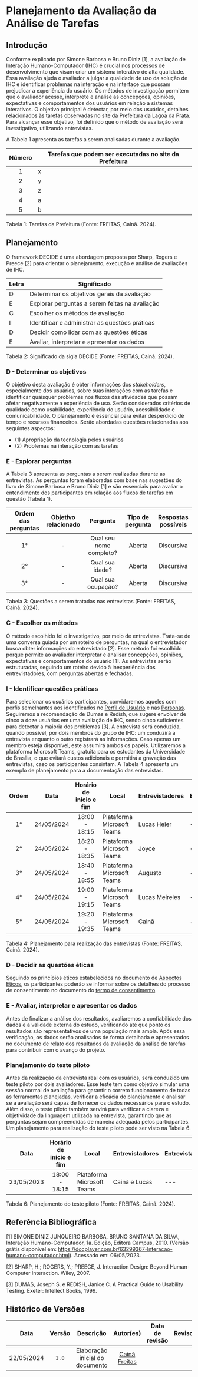 # Planejamento da Avaliação da Análise de Tarefas

## Introdução

Conforme explicado por Simone Barbosa e Bruno Diniz [1], a avaliação de Interação Humano-Computador (IHC) é crucial nos processos de desenvolvimento que visam criar um sistema interativo de alta qualidade. Essa avaliação ajuda o avaliador a julgar a qualidade de uso da solução de IHC e identificar problemas na interação e na interface que possam prejudicar a experiência do usuário. Os métodos de investigação permitem que o avaliador acesse, interprete e analise as concepções, opiniões, expectativas e comportamentos dos usuários em relação a sistemas interativos. O objetivo principal é detectar, por meio dos usuários, detalhes relacionados às tarefas observadas no site da Prefeitura da Lagoa da Prata. Para alcançar esse objetivo, foi definido que o método de avaliação será investigativo, utilizando entrevistas.

A Tabela 1 apresenta as tarefas a serem analisadas durante a avaliação.

| Número | Tarefas que podem ser executadas no site da Prefeitura |
| :----: | ------------------------------------------------------ |
|    1   | x                                                      |
|    2   | y                                                      |
|    3   | z                                                      |
|    4   | a                                                      |
|    5   | b                                                      |

Tabela 1: Tarefas da Prefeitura (Fonte: FREITAS, Cainã. 2024).

## Planejamento

O framework DECIDE é uma abordagem proposta por Sharp, Rogers e Preece [2] para orientar o planejamento, execução e análise de avaliações de IHC.

| Letra | Significado                                          |
| ----- | ---------------------------------------------------- |
| D     | Determinar os objetivos gerais da avaliação          |
| E     | Explorar perguntas a serem feitas na avaliação       |
| C     | Escolher os métodos de avaliação                     |
| I     | Identificar e administrar as questões práticas       |
| D     | Decidir como lidar com as questões éticas            |
| E     | Avaliar, interpretar e apresentar os dados           |

Tabela 2: Significado da sigla DECIDE (Fonte: FREITAS, Cainã. 2024).

### D - Determinar os objetivos

O objetivo desta avaliação é obter informações dos _stakeholders_, especialmente dos usuários, sobre suas interações com as tarefas e identificar quaisquer problemas nos fluxos das atividades que possam afetar negativamente a experiência de uso. Serão considerados critérios de qualidade como usabilidade, experiência do usuário, acessibilidade e comunicabilidade. O planejamento é essencial para evitar desperdício de tempo e recursos financeiros. Serão abordadas questões relacionadas aos seguintes aspectos:

- (1) Apropriação da tecnologia pelos usuários 
- (2) Problemas na interação com as tarefas  

### E - Explorar perguntas

A Tabela 3 apresenta as perguntas a serem realizadas durante as entrevistas. As perguntas foram elaboradas com base nas sugestões do livro de Simone Barbosa e Bruno Diniz [1] e são essenciais para avaliar o entendimento dos participantes em relação aos fluxos de tarefas em questão (Tabela 1).

| Ordem das perguntas | Objetivo relacionado | Pergunta           | Tipo de pergunta | Respostas possíveis |
| :-----------------: | :------------------: | :-----------------:| :--------------: | :-----------------: |
| 1°                  | -                    | Qual seu nome completo? | Aberta         | Discursiva          |
| 2°                  | -                    | Qual sua idade?         | Aberta         | Discursiva          |
| 3°                  | -                    | Qual sua ocupação?      | Aberta         | Discursiva          |

Tabela 3: Questões a serem tratadas nas entrevistas (Fonte: FREITAS, Cainã. 2024).

### C - Escolher os métodos

O método escolhido foi o investigativo, por meio de entrevistas. Trata-se de uma conversa guiada por um roteiro de perguntas, na qual o entrevistador busca obter informações do entrevistado [2]. Esse método foi escolhido porque permite ao avaliador interpretar e analisar concepções, opiniões, expectativas e comportamentos do usuário [1]. As entrevistas serão estruturadas, seguindo um roteiro devido à inexperiência dos entrevistadores, com perguntas abertas e fechadas.

### I - Identificar questões práticas

Para selecionar os usuários participantes, convidaremos aqueles com perfis semelhantes aos identificados no [Perfil de Usuário](https://interacao-humano-computador.github.io/2024.1-Prefeitura-Lagoa-da-Prata/requisitos1/perfil-do-usuario/) e nas [Personas](https://interacao-humano-computador.github.io/2024.1-Prefeitura-Lagoa-da-Prata/requisitos1/personas/). Seguiremos a recomendação de Dumas e Redish, que sugere envolver de cinco a doze usuários em uma avaliação de IHC, sendo cinco suficientes para detectar a maioria dos problemas [3]. A entrevista será conduzida, quando possível, por dois membros do grupo de IHC: um conduzirá a entrevista enquanto o outro registrará as informações. Caso apenas um membro esteja disponível, este assumirá ambos os papéis. Utilizaremos a plataforma Microsoft Teams, gratuita para os estudantes da Universidade de Brasília, o que evitará custos adicionais e permitirá a gravação das entrevistas, caso os participantes consintam. A Tabela 4 apresenta um exemplo de planejamento para a documentação das entrevistas.

| Ordem | Data       | Horário de início e fim | Local                          | Entrevistadores | Entrevistado |
| :---: | :--------: | :---------------------: | ----------------------------- | --------------- | ------------ |
| 1°    | 24/05/2024 | 18:00 - 18:15           | Plataforma Microsoft Teams     | Lucas Heler     | ---          |
| 2°    | 24/05/2024 | 18:20 - 18:35           | Plataforma Microsoft Teams     | Joyce           | ---          |
| 3°    | 24/05/2024 | 18:40 - 18:55           | Plataforma Microsoft Teams     | Augusto         | ---          |
| 4°    | 24/05/2024 | 19:00 - 19:15           | Plataforma Microsoft Teams     | Lucas Meireles  | ---          |
| 5°    | 24/05/2024 | 19:20 - 19:35           | Plataforma Microsoft Teams     | Cainã           | ---          |

Tabela 4: Planejamento para realização das entrevistas (Fonte: FREITAS, Cainã. 2024).

### D - Decidir as questões éticas

Seguindo os princípios éticos estabelecidos no documento de [Aspectos Éticos](https://interacao-humano-computador.github.io/2024.1-Prefeitura-Lagoa-da-Prata/requisitos1/aspectos-eticos/), os participantes poderão se informar sobre os detalhes do processo de consentimento no documento do [termo de consentimento](https://interacao-humano-computador.github.io/2024.1-Prefeitura-Lagoa-da-Prata/design/Nivel_1/analise_tarefa/termo_consentimento.md).

### E - Avaliar, interpretar e apresentar os dados

Antes de finalizar a análise dos resultados, avaliaremos a confiabilidade dos dados e a validade externa do estudo, verificando até que ponto os resultados são representativos de uma população mais ampla. Após essa verificação, os dados serão analisados de forma detalhada e apresentados no documento de relato dos resultados da avaliação da análise de tarefas para contribuir com o avanço do projeto.

### Planejamento do teste piloto

Antes da realização da entrevista real com os usuários, será conduzido um teste piloto por dois avaliadores. Esse teste tem como objetivo simular uma sessão normal de avaliação para garantir o correto funcionamento de todas as ferramentas planejadas, verificar a eficácia do planejamento e analisar se a avaliação será capaz de fornecer os dados necessários para o estudo. Além disso, o teste piloto também servirá para verificar a clareza e objetividade da linguagem utilizada na entrevista, garantindo que as perguntas sejam compreendidas de maneira adequada pelos participantes. Um planejamento para realização do teste piloto pode ser visto na Tabela 6.

| Data       | Horário de início e fim | Local                          | Entrevistadores       | Entrevistado |
| :--------: | :---------------------: | ----------------------------- | --------------------- | ------------ |
| 23/05/2023 | 18:00 - 18:15           | Plataforma Microsoft Teams     | Cainã e Lucas         | ---          |

Tabela 6: Planejamento do teste piloto (Fonte: FREITAS, Cainã. 2024).

## Referência Bibliográfica

[1] SIMONE DINIZ JUNQUEIRO BARBOSA, BRUNO SANTANA DA SILVA, Interação Humano-Computador, 1a. Edição, Editora Campus, 2010. (Versão grátis disponível em: https://docplayer.com.br/63299367-Interacao-humano-computador.html). Acessado em: 06/05/2023.

[2] SHARP, H.; ROGERS, Y.; PREECE, J. Interaction Design: Beyond Human-Computer Interaction. Wiley, 2007.

[3] DUMAS, Joseph S. e REDISH, Janice C. A Practical Guide to Usability Testing. Exeter: Intellect Books, 1999.

## Histórico de Versões

|    Data    | Versão |                Descrição                 |                                         Autor(es)                                          | Data de revisão |                 Revisor(es)                  |
| :--------: | :----: | :--------------------------------------: | :----------------------------------------------------------------------------------------: | :-------------: | :------------------------------------------: |
| 22/05/2024 | `1.0`  |  Elaboração inicial do documento   |      [Cainã Freitas](https://github.com/freitasc) |      |  |